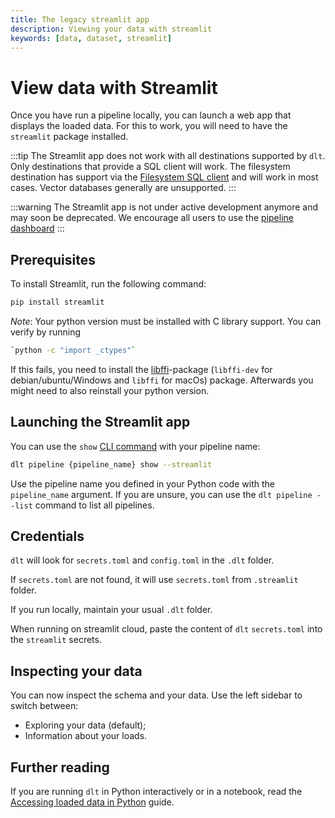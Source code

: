 ```yaml
---
title: The legacy streamlit app
description: Viewing your data with streamlit
keywords: [data, dataset, streamlit]
---
```


# View data with Streamlit

Once you have run a pipeline locally, you can launch a web app that displays the loaded data. For this to work, you will need to have the `streamlit` package installed.

:::tip
The Streamlit app does not work with all destinations supported by `dlt`. Only destinations that provide a SQL client will work. The filesystem destination has support via the [Filesystem SQL client](./sql-client#the-filesystem-sql-client) and will work in most cases. Vector databases generally are unsupported.
:::

:::warning
The Streamlit app is not under active development anymore and may soon be deprecated. We encourage all users to use the [pipeline dashboard](../dashboard.md)
:::

## Prerequisites

To install Streamlit, run the following command:

```sh
pip install streamlit
```

*Note*: Your python version must be installed with C library support. You can verify by running
```sh
`python -c "import _ctypes"`
```
If this fails, you need to install the [libffi](https://sourceware.org/libffi/)-package
(`libffi-dev` for debian/ubuntu/Windows and `libffi` for macOs) package.
Afterwards you might need to also reinstall your python version.


## Launching the Streamlit app

You can use the `show` [CLI command](../../reference/command-line-interface.md#dlt-pipeline-show)
with your pipeline name:

```sh
dlt pipeline {pipeline_name} show --streamlit
```

Use the pipeline name you defined in your Python code with the `pipeline_name` argument. If you are unsure, you can use the `dlt pipeline --list` command to list all pipelines.

## Credentials

`dlt` will look for `secrets.toml` and `config.toml` in the `.dlt` folder.

If `secrets.toml` are not found, it will use
`secrets.toml` from `.streamlit` folder.

If you run locally, maintain your usual `.dlt` folder.

When running on streamlit cloud, paste the content of `dlt`
`secrets.toml` into the `streamlit` secrets.

## Inspecting your data

You can now inspect the schema and your data. Use the left sidebar to switch between:

* Exploring your data (default);
* Information about your loads.


## Further reading

If you are running `dlt` in Python interactively or in a notebook, read the [Accessing loaded data in Python](./dataset.md) guide.

